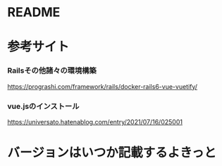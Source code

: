 # README

# 参考サイト
### Railsその他諸々の環境構築
https://prograshi.com/framework/rails/docker-rails6-vue-vuetify/

### vue.jsのインストール
https://universato.hatenablog.com/entry/2021/07/16/025001

# バージョンはいつか記載するよきっと
